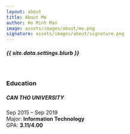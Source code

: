 ```yaml
---
layout: about
title: About Me
author: Ho Minh Man
image: assets/images/about/me.png
signature: assets/images/about/signature.png
---
```


##### {{ site.data.settings.blurb }}
<br/>

[//]: # (### Personal information)

[//]: # (Full name: <b>Man Ho Minh</b><br/>)

[//]: # (DOB: <b>1996 July 20</b><br/>)

[//]: # (Gender: <b>Male</b><br/>)

[//]: # (Email: <b><a href="mailto:{{ site.data.settings.email }}">{{ site.data.settings.email }}</a></b><br/>)

### Education 
##### CAN THO UNIVERSITY
Sep 2015 – Sep 2019<br/>
Major: <b>Information Technology</b><br/>
GPA: <b>3.11/4.00</b><br/>